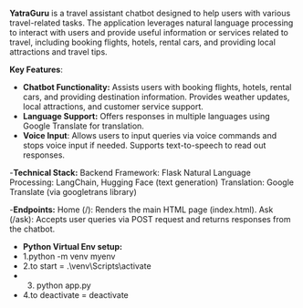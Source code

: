 **YatraGuru** is a travel assistant chatbot designed to help users with various travel-related tasks. The application leverages natural language processing to interact with users and provide useful information or services related to travel, including booking flights, hotels, rental cars, and providing local attractions and travel tips.

**Key Features**:
- **Chatbot Functionality:**
Assists users with booking flights, hotels, rental cars, and providing destination information.
Provides weather updates, local attractions, and customer service support.<br>
- **Language Support:**
Offers responses in multiple languages using Google Translate for translation.
- **Voice Input**:
Allows users to input queries via voice commands and stops voice input if needed.
Supports text-to-speech to read out responses.

-**Technical Stack:**
Backend Framework: Flask
Natural Language Processing: LangChain, Hugging Face (text generation)
Translation: Google Translate (via googletrans library)

-**Endpoints:**
Home (/): Renders the main HTML page (index.html).
Ask (/ask): Accepts user queries via POST request and returns responses from the chatbot.

- **Python Virtual Env setup:**
- 1.python -m venv myenv
- 2.to start = .\venv\Scripts\activate
- 3. python app.py
- 4.to deactivate = deactivate
